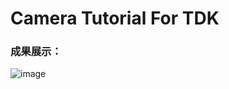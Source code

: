# Camera Tutorial For TDK
### 成果展示：
![image](https://github.com/yuhsiang1117/Camera_tutorial_tdk/blob/master/asset/images/result.gif)
